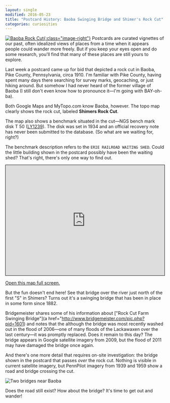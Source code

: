 ```yaml
---
layout: single
modified: 2016-05-23
title: "Postcard History: Baoba Swinging Bridge and Shimer's Rock Cut"
categories: curiosities
---
```


[![Baoba Rock Cut](http://jennifergalas.com/wp-content/uploads/2015/04/baoba-rock-cut-187x300.jpg){:class="image-right"}](http://jennifergalas.com/wp-content/uploads/2015/04/baoba-rock-cut.jpg) Postcards are curated vignettes of our past, often idealized views of places from a time when it appears people could wander more freely. But if you keep your eyes open and do some research, you'll find that many of these places are still yours to explore.

Last week a postcard came up for bid that depicted a rock cut in Baoba, Pike County, Pennsylvania, circa 1910. I'm familiar with Pike County, having spent many days there searching for survey marks, geocaching, or just hiking around. But somehow I had never heard of the former village of Baoba (I still don't even know how to pronounce it—I'm going with BAY-oh-ba).

Both Google Maps and MyTopo.com know Baoba, however. The topo map clearly shows the rock cut, labeled **Shimers Rock Cut**.

The map also shows a benchmark situated in the cut—NGS bench mark disk T 50 (<a href="http://www.ngs.noaa.gov/cgi-bin/ds_mark.prl?PidBox=LY1239" title="T 50">LY1239</a>). The disk was set in 1934 and an official recovery note has never been submitted to the database. (So what are we waiting for, right?)

The benchmark description refers to the ``ERIE RAILROAD WAITING SHED``. Could the little building shown in the postcard possibly have been the waiting shed? That's right, there's only one way to find out.

<iframe style="border: 1px solid black;" width="100%" height="350" frameborder="0" scrolling="no" marginheight="0" marginwidth="0" src="https://www.mappingsupport.com/p/gmap4.php?ll=41.479806,-75.094029&z=15&t=t4"></iframe>

[Open this map full screen.](https://www.mappingsupport.com/p/gmap4.php?ll=41.479806,-75.094029&z=15&t=t4)

But the fun doesn't end here! See that bridge over the river just north of the first "S" in Shimers? Turns out it's a swinging bridge that has been in place in some form since 1882.

Bridgemeister shares some of his information about ["Rock Cut Farm Swinging Bridge"](a href="http://www.bridgemeister.com/pic.php?pid=1601) and notes that the although the bridge was most recently washed out in the flood of 2006—one of many floods of the Lackawaxen over the last century—it was promptly replaced. Does it remain to this day? The bridge appears in Google satellite imagery from 2009, but the flood of 2011 may have damaged the bridge once again.

And there's one more detail that requires on-site investigation: the bridge shown in the postcard that passes *over* the rock cut. Nothing is visible in current satellite imagery, but PennPilot imagery from 1939 and 1959 show a road and bridge crossing the cut.

![Two bridges near Baoba](http://jennifergalas.com/wp-content/uploads/2015/04/penn-pilot-bridges-2.jpg "Two bridges near Baoba")

Does the road still exist? How about the bridge? It's time to get out and wander!
